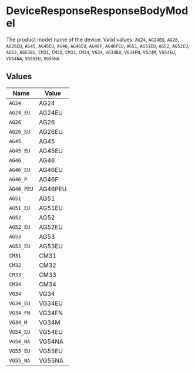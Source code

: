 # DeviceResponseResponseBodyModel

The product model name of the device.  Valid values: `AG24`, `AG24EU`, `AG26`, `AG26EU`, `AG45`, `AG45EU`, `AG46`, `AG46EU`, `AG46P`, `AG46PEU`, `AG51`, `AG51EU`, `AG52`, `AG52EU`, `AG53`, `AG53EU`, `CM31`, `CM32`, `CM33`, `CM34`, `VG34`, `VG34EU`, `VG34FN`, `VG34M`, `VG54EU`, `VG54NA`, `VG55EU`, `VG55NA`


## Values

| Name       | Value      |
| ---------- | ---------- |
| `AG24`     | AG24       |
| `AG24_EU`  | AG24EU     |
| `AG26`     | AG26       |
| `AG26_EU`  | AG26EU     |
| `AG45`     | AG45       |
| `AG45_EU`  | AG45EU     |
| `AG46`     | AG46       |
| `AG46_EU`  | AG46EU     |
| `AG46_P`   | AG46P      |
| `AG46_PEU` | AG46PEU    |
| `AG51`     | AG51       |
| `AG51_EU`  | AG51EU     |
| `AG52`     | AG52       |
| `AG52_EU`  | AG52EU     |
| `AG53`     | AG53       |
| `AG53_EU`  | AG53EU     |
| `CM31`     | CM31       |
| `CM32`     | CM32       |
| `CM33`     | CM33       |
| `CM34`     | CM34       |
| `VG34`     | VG34       |
| `VG34_EU`  | VG34EU     |
| `VG34_FN`  | VG34FN     |
| `VG34_M`   | VG34M      |
| `VG54_EU`  | VG54EU     |
| `VG54_NA`  | VG54NA     |
| `VG55_EU`  | VG55EU     |
| `VG55_NA`  | VG55NA     |